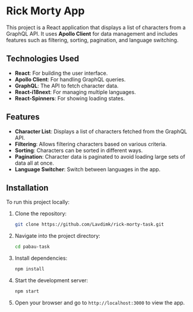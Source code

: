 # Rick Morty App

This project is a React application that displays a list of characters from a GraphQL API. It uses **Apollo Client** for data management and includes features such as filtering, sorting, pagination, and language switching.

## Technologies Used

- **React**: For building the user interface.
- **Apollo Client**: For handling GraphQL queries.
- **GraphQL**: The API to fetch character data.
- **React-i18next**: For managing multiple languages.
- **React-Spinners**: For showing loading states.

## Features

- **Character List**: Displays a list of characters fetched from the GraphQL API.
- **Filtering**: Allows filtering characters based on various criteria.
- **Sorting**: Characters can be sorted in different ways.
- **Pagination**: Character data is paginated to avoid loading large sets of data all at once.
- **Language Switcher**: Switch between languages in the app.

## Installation

To run this project locally:

1. Clone the repository:
    ```bash
    git clone https://github.com/Lavdimk/rick-morty-task.git
    ```
2. Navigate into the project directory:
    ```bash
    cd pabau-task
    ```
3. Install dependencies:
    ```bash
    npm install
    ```
4. Start the development server:
    ```bash
    npm start
    ```
5. Open your browser and go to `http://localhost:3000` to view the app.
